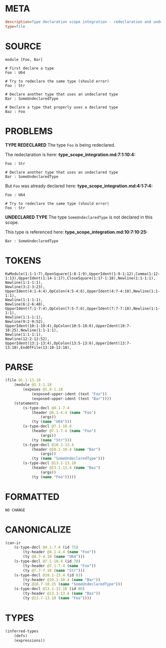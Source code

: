 # META
~~~ini
description=Type declaration scope integration - redeclaration and undeclared type errors
type=file
~~~
# SOURCE
~~~roc
module [Foo, Bar]

# First declare a type
Foo : U64

# Try to redeclare the same type (should error)
Foo : Str

# Declare another type that uses an undeclared type
Bar : SomeUndeclaredType

# Declare a type that properly uses a declared type
Baz : Foo
~~~
# PROBLEMS
**TYPE REDECLARED**
The type ``Foo`` is being redeclared.

The redeclaration is here:
**type_scope_integration.md:7:1:10:4:**
```roc
Foo : Str

# Declare another type that uses an undeclared type
Bar : SomeUndeclaredType
```

But ``Foo`` was already declared here:
**type_scope_integration.md:4:1:7:4:**
```roc
Foo : U64

# Try to redeclare the same type (should error)
Foo : Str
```


**UNDECLARED TYPE**
The type ``SomeUndeclaredType`` is not declared in this scope.

This type is referenced here:
**type_scope_integration.md:10:7:10:25:**
```roc
Bar : SomeUndeclaredType
```


# TOKENS
~~~zig
KwModule(1:1-1:7),OpenSquare(1:8-1:9),UpperIdent(1:9-1:12),Comma(1:12-1:13),UpperIdent(1:14-1:17),CloseSquare(1:17-1:18),Newline(1:1-1:1),
Newline(1:1-1:1),
Newline(3:2-3:23),
UpperIdent(4:1-4:4),OpColon(4:5-4:6),UpperIdent(4:7-4:10),Newline(1:1-1:1),
Newline(1:1-1:1),
Newline(6:2-6:48),
UpperIdent(7:1-7:4),OpColon(7:5-7:6),UpperIdent(7:7-7:10),Newline(1:1-1:1),
Newline(1:1-1:1),
Newline(9:2-9:52),
UpperIdent(10:1-10:4),OpColon(10:5-10:6),UpperIdent(10:7-10:25),Newline(1:1-1:1),
Newline(1:1-1:1),
Newline(12:2-12:52),
UpperIdent(13:1-13:4),OpColon(13:5-13:6),UpperIdent(13:7-13:10),EndOfFile(13:10-13:10),
~~~
# PARSE
~~~clojure
(file @1.1-13.10
	(module @1.1-1.18
		(exposes @1.8-1.18
			(exposed-upper-ident (text "Foo"))
			(exposed-upper-ident (text "Bar"))))
	(statements
		(s-type-decl @4.1-7.4
			(header @4.1-4.4 (name "Foo")
				(args))
			(ty (name "U64")))
		(s-type-decl @7.1-10.4
			(header @7.1-7.4 (name "Foo")
				(args))
			(ty (name "Str")))
		(s-type-decl @10.1-13.4
			(header @10.1-10.4 (name "Bar")
				(args))
			(ty (name "SomeUndeclaredType")))
		(s-type-decl @13.1-13.10
			(header @13.1-13.4 (name "Baz")
				(args))
			(ty (name "Foo")))))
~~~
# FORMATTED
~~~roc
NO CHANGE
~~~
# CANONICALIZE
~~~clojure
(can-ir
	(s-type-decl @4.1-7.4 (id 75)
		(ty-header @4.1-4.4 (name "Foo"))
		(ty @4.7-4.10 (name "U64")))
	(s-type-decl @7.1-10.4 (id 78)
		(ty-header @7.1-7.4 (name "Foo"))
		(ty @7.7-7.10 (name "Str")))
	(s-type-decl @10.1-13.4 (id 83)
		(ty-header @10.1-10.4 (name "Bar"))
		(ty @10.7-10.25 (name "SomeUndeclaredType")))
	(s-type-decl @13.1-13.10 (id 86)
		(ty-header @13.1-13.4 (name "Baz"))
		(ty @13.7-13.10 (name "Foo"))))
~~~
# TYPES
~~~clojure
(inferred-types
	(defs)
	(expressions))
~~~
